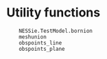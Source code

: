 # Utility functions

```@docs
    NESSie.TestModel.bornion
    meshunion
    obspoints_line
    obspoints_plane
```
